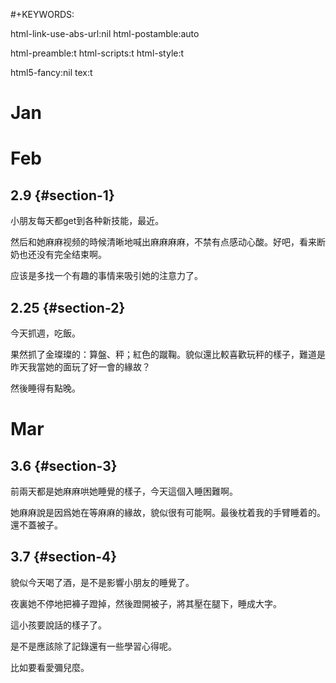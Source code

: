 \#+KEYWORDS:

html-link-use-abs-url:nil html-postamble:auto

html-preamble:t html-scripts:t html-style:t

html5-fancy:nil tex:t

Jan
===

Feb
===

2.9 {#section-1}
---

小朋友每天都get到各种新技能，最近。

然后和她麻麻视频的時候清晰地喊出麻麻麻麻，不禁有点感动心酸。好吧，看来断奶也还没有完全结束啊。

应该是多找一个有趣的事情来吸引她的注意力了。

2.25 {#section-2}
----

今天抓週，吃飯。

果然抓了金璨璨的：算盤、秤；紅色的蹴鞠。貌似還比較喜歡玩秤的樣子，難道是昨天我當她的面玩了好一會的緣故？

然後睡得有點晚。

Mar
===

3.6 {#section-3}
---

前兩天都是她麻麻哄她睡覺的樣子，今天這個入睡困難啊。

她麻麻說是因爲她在等麻麻的緣故，貌似很有可能啊。最後枕着我的手臂睡着的。還不蓋被子。

3.7 {#section-4}
---

貌似今天喝了酒，是不是影響小朋友的睡覺了。

夜裏她不停地把褲子蹬掉，然後蹬開被子，將其壓在腿下，睡成大字。

這小孩要說話的樣子了。

是不是應該除了記錄還有一些學習心得呢。

比如要看愛彌兒麼。
